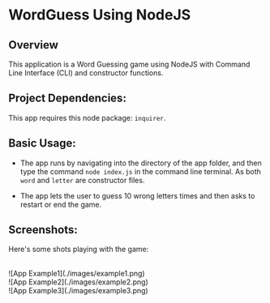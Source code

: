 # WordGuess Using NodeJS

## Overview
This application is a Word Guessing game using NodeJS with Command Line Interface (CLI) and constructor functions.

## Project Dependencies:
This app requires this node package: `inquirer`.

## Basic Usage:
* The app runs by navigating into the directory of the app folder, and then type the command  `node index.js` in the command line terminal. As both `word` and `letter` are constructor files.

* The app lets the user to guess 10 wrong letters times and then asks to restart or end the game.

## Screenshots:

Here's some shots playing with the game:

<br/>
![App Example1](./images/example1.png)
<br/>
![App Example2](./images/example2.png)
<br/>
![App Example3](./images/example3.png)
